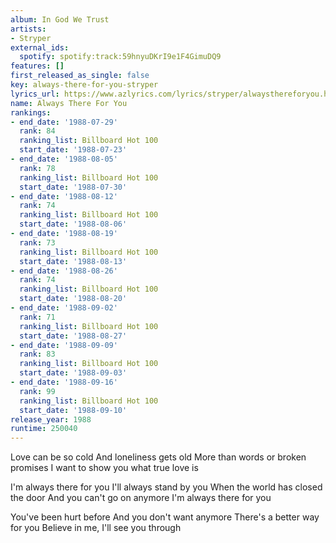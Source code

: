 ```yaml
---
album: In God We Trust
artists:
- Stryper
external_ids:
  spotify: spotify:track:59hnyuDKrI9e1F4GimuDQ9
features: []
first_released_as_single: false
key: always-there-for-you-stryper
lyrics_url: https://www.azlyrics.com/lyrics/stryper/alwaysthereforyou.html
name: Always There For You
rankings:
- end_date: '1988-07-29'
  rank: 84
  ranking_list: Billboard Hot 100
  start_date: '1988-07-23'
- end_date: '1988-08-05'
  rank: 78
  ranking_list: Billboard Hot 100
  start_date: '1988-07-30'
- end_date: '1988-08-12'
  rank: 74
  ranking_list: Billboard Hot 100
  start_date: '1988-08-06'
- end_date: '1988-08-19'
  rank: 73
  ranking_list: Billboard Hot 100
  start_date: '1988-08-13'
- end_date: '1988-08-26'
  rank: 74
  ranking_list: Billboard Hot 100
  start_date: '1988-08-20'
- end_date: '1988-09-02'
  rank: 71
  ranking_list: Billboard Hot 100
  start_date: '1988-08-27'
- end_date: '1988-09-09'
  rank: 83
  ranking_list: Billboard Hot 100
  start_date: '1988-09-03'
- end_date: '1988-09-16'
  rank: 99
  ranking_list: Billboard Hot 100
  start_date: '1988-09-10'
release_year: 1988
runtime: 250040
---
```

Love can be so cold
And loneliness gets old
More than words or broken promises
I want to show you what true love is


I'm always there for you
I'll always stand by you
When the world has closed the door
And you can't go on anymore
I'm always there for you


You've been hurt before
And you don't want anymore
There's a better way for you
Believe in me, I'll see you through
